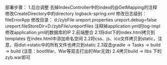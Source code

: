 部署步骤：
    1.后台调整
        去掉IndexController中的index的@GetMapping的注释
        修改CreateDirectory中的directory
        logback-spring.xml
            修改日志级别：fileErrorApp
            修改目录：    d:/zybFile
        ureport.properties
            ureport.debug=false
            ureport.fileStoreDir=D:/zybFile/ureportfiles
        注释掉application.yml的log-impl
        修改application.yml的数据库的IP
    2.前端整合
        2.1将dist下的index.html拷贝到templates
            在index.html中添加命名空间<html xmlns:th="http://www.thymeleaf.org">
        2.2将css、js、ico文件拷贝到static，注意，将dist->static中的所有文件也拷贝到static
        2.3双击gradle -> Tasks -> build -> build
            (注意：bootWar、War等双击打出的War无效)
        2.4拷贝build -> libs 下的zyb.war即可